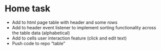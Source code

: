 # Home task
* Add to html page table with header and some rows
* Add to header event listener to implement sorting functionality across the table data (alphabetical)
* Add to cells user interaction feature (click and edit text)
* Push code to repo “table”
